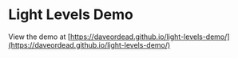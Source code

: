 # Light Levels Demo

View the demo at [https://daveordead.github.io/light-levels-demo/](https://daveordead.github.io/light-levels-demo/)
